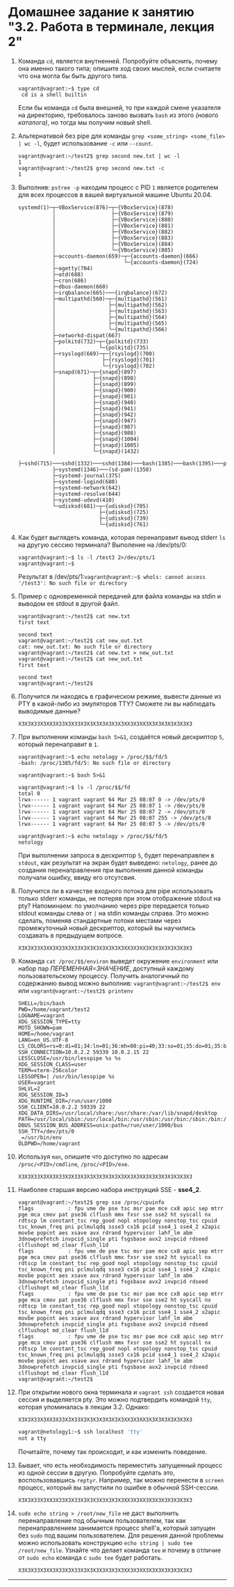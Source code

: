 # Домашнее задание к занятию "3.2. Работа в терминале, лекция 2"

1. Команда `cd`, является внутненней. Попробуйте объяснить, почему она именно такого типа; опишите ход своих мыслей, если считаете что она могла бы быть другого типа.
    ```
    vagrant@vagrant:~$ type cd
	 cd is a shell builtin
    ```
	Если бы команда `cd` была внешней, то при каждой смене указателя на директорию, требовалось заново вызвать `bash` из этого *(нового каталога)*, но тогда мы получим новый shell.

1. Альтернативой без pipe для команды `grep <some_string> <some_file> | wc -l`, будет использование `-c` или `--count`.
    ```
	vagrant@vagrant:~/test2$ grep second new.txt | wc -l
	1
	vagrant@vagrant:~/test2$ grep second new.txt -c
	1
    ```

1. Выполнив: `pstree -p` находим процесс с PID `1` является родителем для всех процессов в вашей виртуальной машине Ubuntu 20.04.
    ```
	systemd(1)─┬─VBoxService(876)─┬─{VBoxService}(878)
	           │                  ├─{VBoxService}(879)
	           │                  ├─{VBoxService}(880)
	           │                  ├─{VBoxService}(881)
	           │                  ├─{VBoxService}(882)
	           │                  ├─{VBoxService}(883)
	           │                  ├─{VBoxService}(884)
	           │                  └─{VBoxService}(885)
	           ├─accounts-daemon(659)─┬─{accounts-daemon}(666)
	           │                      └─{accounts-daemon}(724)
	           ├─agetty(704)
	           ├─atd(688)
	           ├─cron(686)
	           ├─dbus-daemon(660)
	           ├─irqbalance(665)───{irqbalance}(672)
	           ├─multipathd(560)─┬─{multipathd}(561)
	           │                 ├─{multipathd}(562)
	           │                 ├─{multipathd}(563)
	           │                 ├─{multipathd}(564)
	           │                 ├─{multipathd}(565)
	           │                 └─{multipathd}(566)
	           ├─networkd-dispat(667)
	           ├─polkitd(732)─┬─{polkitd}(733)
	           │              └─{polkitd}(735)
	           ├─rsyslogd(669)─┬─{rsyslogd}(700)
	           │               ├─{rsyslogd}(701)
	           │               └─{rsyslogd}(702)
	           ├─snapd(671)─┬─{snapd}(897)
	           │            ├─{snapd}(898)
	           │            ├─{snapd}(899)
	           │            ├─{snapd}(900)
	           │            ├─{snapd}(901)
	           │            ├─{snapd}(940)
	           │            ├─{snapd}(941)
	           │            ├─{snapd}(942)
	           │            ├─{snapd}(947)
	           │            ├─{snapd}(987)
	           │            ├─{snapd}(988)
	           │            ├─{snapd}(1004)
	           │            ├─{snapd}(1005)
	           │            └─{snapd}(1432)
	           ├─sshd(715)───sshd(1332)───sshd(1384)───bash(1385)───bash(1395)───pstree(2193)
	           ├─systemd(1346)───(sd-pam)(1350)
	           ├─systemd-journal(375)
	           ├─systemd-logind(680)
	           ├─systemd-network(642)
	           ├─systemd-resolve(644)
	           ├─systemd-udevd(410)
	           └─udisksd(681)─┬─{udisksd}(705)
	                          ├─{udisksd}(725)
	                          ├─{udisksd}(739)
	                          └─{udisksd}(761)
    ```
1. Как будет выглядеть команда, которая перенаправит вывод stderr `ls` на другую сессию терминала?
Выполение на /dev/pts/0:
    ```
    vagrant@vagrant:~$ ls -l /test3 2>/dev/pts/1
	vagrant@vagrant:~$
    ```
	Результат в /dev/pts/1:`vagrant@vagrant:~$ whols: cannot access '/test3': No such file or directory`
	
1. Пример с одновременной передачей для файла команды на stdin и выводом ее stdout в другой файл.
    ```
	vagrant@vagrant:~/test2$ cat new.txt
	first text
	
	second text
	vagrant@vagrant:~/test2$ cat new_out.txt
	cat: new_out.txt: No such file or directory
	vagrant@vagrant:~/test2$ cat new.txt > new_out.txt
	vagrant@vagrant:~/test2$ cat new_out.txt
	first text
	
	second text
	vagrant@vagrant:~/test2$
    ```
    
1. Получится ли находясь в графическом режиме, вывести данные из PTY в какой-либо из эмуляторов TTY? Сможете ли вы наблюдать выводимые данные?
    ```
	ХЗХЗХЗЗХЗХХЗХЗЗХЗХЗЗХЗХЗХЗХЗХЗХЗХЗХХЗХЗХХЗХЗХЗХЗХЗХЗХЗХЗ
    ```
1. При выполнении команды `bash 5>&1`, создаётся новый дескриптор `5`, который перенаправит в `1`.
    ```
	vagrant@vagrant:~$ echo netology > /proc/$$/fd/5
	-bash: /proc/1385/fd/5: No such file or directory
	
	vagrant@vagrant:~$ bash 5>&1
	
	vagrant@vagrant:~$ ls -l /proc/$$/fd
	total 0
	lrwx------ 1 vagrant vagrant 64 Mar 25 08:07 0 -> /dev/pts/0
	lrwx------ 1 vagrant vagrant 64 Mar 25 08:07 1 -> /dev/pts/0
	lrwx------ 1 vagrant vagrant 64 Mar 25 08:07 2 -> /dev/pts/0
	lrwx------ 1 vagrant vagrant 64 Mar 25 08:07 255 -> /dev/pts/0
	lrwx------ 1 vagrant vagrant 64 Mar 25 08:07 5 -> /dev/pts/0
	
	vagrant@vagrant:~$ echo netology > /proc/$$/fd/5
	netology
    ```
    При выполнении запроса в дескриптор `5`, будет перенаправлен в `stdout`, как результат на экран будет выведено: `netology`, ранее до создания перенаправления при выполнения данной команды получали ошибку, ввиду его отсутсвия.
    
1. Получится ли в качестве входного потока для pipe использовать только stderr команды, не потеряв при этом отображение stdout на pty? Напоминаем: по умолчанию через pipe передается только stdout команды слева от `|` на stdin команды справа.
Это можно сделать, поменяв стандартные потоки местами через промежуточный новый дескриптор, который вы научились создавать в предыдущем вопросе.
    ```
	ХЗХЗХЗЗХЗХХЗХЗЗХЗХЗЗХЗХЗХЗХЗХЗХЗХЗХХЗХЗХХЗХЗХЗХЗХЗХЗХЗХЗ
    ```

1. Команда `cat /proc/$$/environ` выведет окружение `environment` или набор пар *ПЕРЕМЕННАЯ=ЗНАЧЕНИЕ*, доступный каждому пользовательскому процессу.
Получить аналогичный по содержанию вывод можно выполнив: `vagrant@vagrant:~/test2$ env` или `vagrant@vagrant:~/test2$ printenv`
    ```
	SHELL=/bin/bash
	PWD=/home/vagrant/test2
	LOGNAME=vagrant
	XDG_SESSION_TYPE=tty
	MOTD_SHOWN=pam
	HOME=/home/vagrant
	LANG=en_US.UTF-8
	LS_COLORS=rs=0:di=01;34:ln=01;36:mh=00:pi=40;33:so=01;35:do=01;35:bd=40;33;01:cd=40;33;01:or=40;31;01:mi=00:su=37;41:sg=30;43:ca=30;41:tw=30;42:ow=34;42:st=37;44:ex=01;32:*.tar=01;31:*.tgz=01;31:*.arc=01;31:*.arj=01;31:*.taz=01;31:*.lha=01;31:*.lz4=01;31:*.lzh=01;31:*.lzma=01;31:*.tlz=01;31:*.txz=01;31:*.tzo=01;31:*.t7z=01;31:*.zip=01;31:*.z=01;31:*.dz=01;31:*.gz=01;31:*.lrz=01;31:*.lz=01;31:*.lzo=01;31:*.xz=01;31:*.zst=01;31:*.tzst=01;31:*.bz2=01;31:*.bz=01;31:*.tbz=01;31:*.tbz2=01;31:*.tz=01;31:*.deb=01;31:*.rpm=01;31:*.jar=01;31:*.war=01;31:*.ear=01;31:*.sar=01;31:*.rar=01;31:*.alz=01;31:*.ace=01;31:*.zoo=01;31:*.cpio=01;31:*.7z=01;31:*.rz=01;31:*.cab=01;31:*.wim=01;31:*.swm=01;31:*.dwm=01;31:*.esd=01;31:*.jpg=01;35:*.jpeg=01;35:*.mjpg=01;35:*.mjpeg=01;35:*.gif=01;35:*.bmp=01;35:*.pbm=01;35:*.pgm=01;35:*.ppm=01;35:*.tga=01;35:*.xbm=01;35:*.xpm=01;35:*.tif=01;35:*.tiff=01;35:*.png=01;35:*.svg=01;35:*.svgz=01;35:*.mng=01;35:*.pcx=01;35:*.mov=01;35:*.mpg=01;35:*.mpeg=01;35:*.m2v=01;35:*.mkv=01;35:*.webm=01;35:*.ogm=01;35:*.mp4=01;35:*.m4v=01;35:*.mp4v=01;35:*.vob=01;35:*.qt=01;35:*.nuv=01;35:*.wmv=01;35:*.asf=01;35:*.rm=01;35:*.rmvb=01;35:*.flc=01;35:*.avi=01;35:*.fli=01;35:*.flv=01;35:*.gl=01;35:*.dl=01;35:*.xcf=01;35:*.xwd=01;35:*.yuv=01;35:*.cgm=01;35:*.emf=01;35:*.ogv=01;35:*.ogx=01;35:*.aac=00;36:*.au=00;36:*.flac=00;36:*.m4a=00;36:*.mid=00;36:*.midi=00;36:*.mka=00;36:*.mp3=00;36:*.mpc=00;36:*.ogg=00;36:*.ra=00;36:*.wav=00;36:*.oga=00;36:*.opus=00;36:*.spx=00;36:*.xspf=00;36:
	SSH_CONNECTION=10.0.2.2 59339 10.0.2.15 22
	LESSCLOSE=/usr/bin/lesspipe %s %s
	XDG_SESSION_CLASS=user
	TERM=xterm-256color
	LESSOPEN=| /usr/bin/lesspipe %s
	USER=vagrant
	SHLVL=2
	XDG_SESSION_ID=3
	XDG_RUNTIME_DIR=/run/user/1000
	SSH_CLIENT=10.0.2.2 59339 22
	XDG_DATA_DIRS=/usr/local/share:/usr/share:/var/lib/snapd/desktop
	PATH=/usr/local/sbin:/usr/local/bin:/usr/sbin:/usr/bin:/sbin:/bin:/usr/games:/usr/local/games:/snap/bin
	DBUS_SESSION_BUS_ADDRESS=unix:path=/run/user/1000/bus
	SSH_TTY=/dev/pts/0
	_=/usr/bin/env
	OLDPWD=/home/vagrant
    ```
1. Используя `man`, опишите что доступно по адресам `/proc/<PID>/cmdline`, `/proc/<PID>/exe`.
    ```
	ХЗХЗХЗЗХЗХХЗХЗЗХЗХЗЗХЗХЗХЗХЗХЗХЗХЗХХЗХЗХХЗХЗХЗХЗХЗХЗХЗХЗ
    ```

1. Наиболее старшая версию набора инструкций SSE - **sse4_2**.
    ```
	vagrant@vagrant:~/test2$ grep sse /proc/cpuinfo
	flags           : fpu vme de pse tsc msr pae mce cx8 apic sep mtrr pge mca cmov pat pse36 clflush mmx fxsr sse sse2 ht syscall nx rdtscp lm constant_tsc rep_good nopl xtopology nonstop_tsc cpuid tsc_known_freq pni pclmulqdq ssse3 cx16 pcid sse4_1 sse4_2 x2apic movbe popcnt aes xsave avx rdrand hypervisor lahf_lm abm 3dnowprefetch invpcid_single pti fsgsbase avx2 invpcid rdseed clflushopt md_clear flush_l1d
	flags           : fpu vme de pse tsc msr pae mce cx8 apic sep mtrr pge mca cmov pat pse36 clflush mmx fxsr sse sse2 ht syscall nx rdtscp lm constant_tsc rep_good nopl xtopology nonstop_tsc cpuid tsc_known_freq pni pclmulqdq ssse3 cx16 pcid sse4_1 sse4_2 x2apic movbe popcnt aes xsave avx rdrand hypervisor lahf_lm abm 3dnowprefetch invpcid_single pti fsgsbase avx2 invpcid rdseed clflushopt md_clear flush_l1d
	flags           : fpu vme de pse tsc msr pae mce cx8 apic sep mtrr pge mca cmov pat pse36 clflush mmx fxsr sse sse2 ht syscall nx rdtscp lm constant_tsc rep_good nopl xtopology nonstop_tsc cpuid tsc_known_freq pni pclmulqdq ssse3 cx16 pcid sse4_1 sse4_2 x2apic movbe popcnt aes xsave avx rdrand hypervisor lahf_lm abm 3dnowprefetch invpcid_single pti fsgsbase avx2 invpcid rdseed clflushopt md_clear flush_l1d
	flags           : fpu vme de pse tsc msr pae mce cx8 apic sep mtrr pge mca cmov pat pse36 clflush mmx fxsr sse sse2 ht syscall nx rdtscp lm constant_tsc rep_good nopl xtopology nonstop_tsc cpuid tsc_known_freq pni pclmulqdq ssse3 cx16 pcid sse4_1 sse4_2 x2apic movbe popcnt aes xsave avx rdrand hypervisor lahf_lm abm 3dnowprefetch invpcid_single pti fsgsbase avx2 invpcid rdseed clflushopt md_clear flush_l1d
	vagrant@vagrant:~/test2$
    ```
1. При открытии нового окна терминала и `vagrant ssh` создается новая сессия и выделяется pty. Это можно подтвердить командой `tty`, которая упоминалась в лекции 3.2. Однако:
    ```
	ХЗХЗХЗЗХЗХХЗХЗЗХЗХЗЗХЗХЗХЗХЗХЗХЗХЗХХЗХЗХХЗХЗХЗХЗХЗХЗХЗХЗ
    ```
    ```bash
	vagrant@netology1:~$ ssh localhost 'tty'
	not a tty
    ```

	Почитайте, почему так происходит, и как изменить поведение.


1. Бывает, что есть необходимость переместить запущенный процесс из одной сессии в другую. Попробуйте сделать это, воспользовавшись `reptyr`. Например, так можно перенести в `screen` процесс, который вы запустили по ошибке в обычной SSH-сессии.
    ```
	ХЗХЗХЗЗХЗХХЗХЗЗХЗХЗЗХЗХЗХЗХЗХЗХЗХЗХХЗХЗХХЗХЗХЗХЗХЗХЗХЗХЗ
    ```

1. `sudo echo string > /root/new_file` не даст выполнить перенаправление под обычным пользователем, так как перенаправлением занимается процесс shell'а, который запущен без `sudo` под вашим пользователем. Для решения данной проблемы можно использовать конструкцию `echo string | sudo tee /root/new_file`. Узнайте что делает команда `tee` и почему в отличие от `sudo echo` команда с `sudo tee` будет работать.
    ```
	ХЗХЗХЗЗХЗХХЗХЗЗХЗХЗЗХЗХЗХЗХЗХЗХЗХЗХХЗХЗХХЗХЗХЗХЗХЗХЗХЗХЗ
    ```
---
